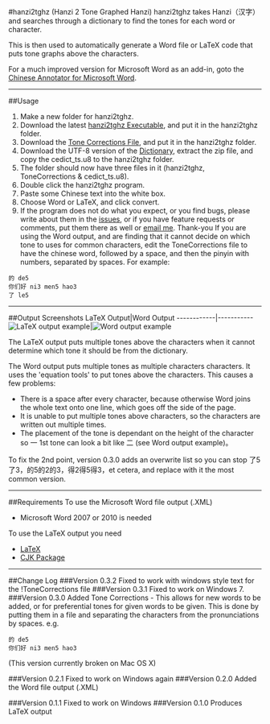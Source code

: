 #hanzi2tghz (Hanzi 2 Tone Graphed Hanzi)
hanzi2tghz takes Hanzi（汉字）and searches through a dictionary to find the tones for each word or character. 

This is then used to automatically generate a Word file or LaTeX code that puts tone graphs above the characters.

For a much improved version for Microsoft Word as an add-in, goto the [Chinese Annotator for Microsoft Word](https://twighk.github.io/tghz-word-tone-annotator/).

----

##Usage
1. Make a new folder for hanzi2tghz.
2. Download the latest [hanzi2tghz Executable](https://raw.githubusercontent.com/twighk/hanzi2tghz/master/hanzi2tghz/bin/Debug/hanzi2tghz.exe), and put it in the hanzi2tghz folder.
3. Download the [Tone Corrections File](https://raw.githubusercontent.com/twighk/hanzi2tghz/master/hanzi2tghz/bin/Debug/ToneCorrections.txt), and put it in the hanzi2tghz folder.
4. Download the UTF-8 version of the [Dictionary](http://www.mdbg.net/chindict/chindict.php?page=cedict), extract the zip file, and copy the cedict_ts.u8 to the hanzi2tghz folder.
5. The folder should now have three files in it (hanzi2tghz, ToneCorrections & cedict_ts.u8).
6. Double click the hanzi2tghz program.
7. Paste some Chinese text into the white box. 
8. Choose Word or LaTeX, and click convert.
9. If the program does not do what you expect, or you find bugs, please write about them in the [issues](https://github.com/twighk/hanzi2tghz/issues), or if you have feature requests or comments, put them there as well or [email me](http://www.google.com/recaptcha/mailhide/d?k=01NPKkqVdpvGCxT19t2FK-Zw==&c=nCA8B1q_gIq9ORG1LB4DfW-z0SdUwQXlicZ-lR7pil8= ). Thank-you 
If you are using the Word output, and are finding that it cannot decide on which tone to uses for common characters, edit the ToneCorrections file to have the chinese word, followed by a space, and then the pinyin with numbers, separated by spaces. For example: 
```
的 de5
你们好 ni3 men5 hao3
了 le5
```
----


##Output Screenshots
LaTeX Output|Word Output
------------|-----------
![LaTeX output example](http://hanzi2tghz.googlecode.com/files/OutputLaTeX.png)|![Word output example](http://hanzi2tghz.googlecode.com/files/Word2007%20output.png)

The LaTeX output puts multiple tones above the characters when it cannot determine which tone it should be from the dictionary.

The Word output puts multiple tones as multiple characters characters. It uses the 'equation tools' to put tones above the characters. This causes a few problems:
  * There is a space after every character, because otherwise Word joins the whole text onto one line, which goes off the side of the page. 
  * It is unable to put multiple tones above characters, so the characters are written out multiple times.
  * The placement of the tone is dependant on the height of the character so 一 1st tone can look a bit like 二 (see Word output example)。

To fix the 2nd point, version 0.3.0 adds an overwrite list so you can stop 了5了3，的5的2的3，得2得5得3，et cetera, and replace with it the most common version.


----


##Requirements
To use the Microsoft Word file output (.XML)
  * Microsoft Word 2007 or 2010 is needed

To use the LaTeX output you need 
  * [LaTeX](http://www.latex-project.org/)
  * [CJK Package](http://www.ctan.org/tex-archive/language/chinese/CJK/)


----


##Change Log
###Version 0.3.2
Fixed to work with windows style text for the !ToneCorrections file
###Version 0.3.1
Fixed to work on Windows 7.
###Version 0.3.0
Added Tone Corrections - This allows for new words to be added, or for preferential tones for given words to be given. This is done by putting them in a file and separating the characters from the pronunciations by spaces. e.g. 
```
的 de5
你们好 ni3 men5 hao3
```
(This version currently broken on Mac OS X)



###Version 0.2.1
Fixed to work on Windows again
###Version 0.2.0
Added the Word file output (.XML)



###Version 0.1.1
Fixed to work on Windows
###Version 0.1.0
Produces LaTeX output
